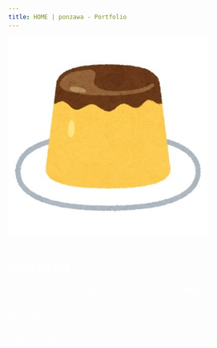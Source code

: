 ```yaml
---
title: HOME | ponzawa - Portfolio
---
```

<div class="page-header row" style="color: white;">
  <div class="col">
    <img class="rounded-circle" src="./_data/account_icon.jpg">
    <h1>ponzawa</h1>
  </div>
  <div class="col">
    <p>独学WEBプログラマー。最近はWEBコンポーネントに興味あり。</p>
</div>

## ホーム
twitterとか告知とか